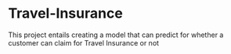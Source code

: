 # Travel-Insurance
This project entails creating a model that can predict for whether a customer can claim for Travel Insurance or not
